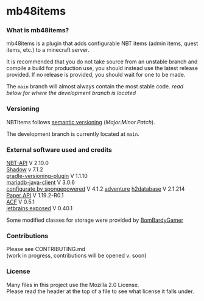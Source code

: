 # mb48items

### What is mb48items?

mb48items is a plugin that adds configurable NBT items (admin items, quest items, etc.) to a minecraft server.

It is recommended that you do not take source from an unstable branch and compile a build for production use, 
you should instead use the latest release provided.
If no release is provided, you should wait for one to be made.

The `main` branch will almost always contain the most stable code.
*read below for where the development branch is located*

### Versioning

NBTItems follows [semantic versioning](https://semver.org/) (_Major.Minor.Patch_).

The development branch is currently located at `main`.

### External software used and credits
  
[NBT-API](https://github.com/tr7zw/Item-NBT-API) V 2.10.0  
[Shadow](https://github.com/johnrengelman/shadow) v 7.1.2   
[gradle-versioning-plugin](https://github.com/Glovo/gradle-versioning-plugin) V 1.1.10  
[mariadb-java-client](https://mariadb.org) V 3.0.6  
[configurate by spongepowered](https://github.com/SpongePowered/Configurate) V 4.1.2
[adventure](https://github.com/KyoriPowered/adventure)
[h2database](https://github.com/h2database/h2database) V 2.1.214  
[Paper API](https://github.com/PaperMC/Paper) V 1.19.2-R0.1  
[ACF](https://github.com/aikar/commands) V 0.5.1  
[jetbrains exposed](https://github.com/JetBrains/Exposed) V 0.40.1

Some modified classes for storage were provided by [BomBardyGamer](https://github.com/bombardygamer)
  
### Contributions  
  
Please see CONTRIBUTING.md  
(work in progress, contributions will be opened v. soon)
  
### License

Many files in this project use the Mozilla 2.0 License.  
Please read the header at the top of a file to see what license it falls under.  
